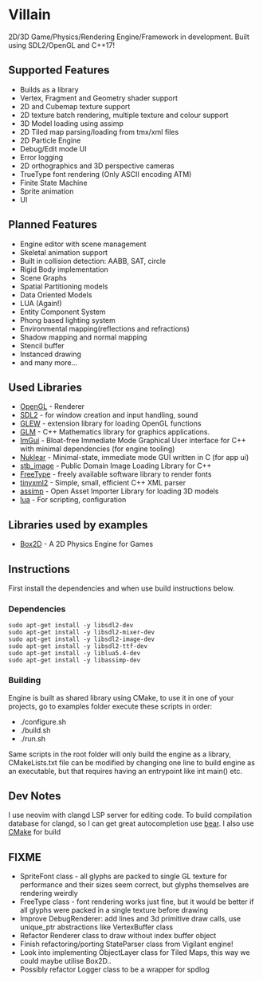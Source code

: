 # Villain
2D/3D Game/Physics/Rendering Engine/Framework in development. Built using SDL2/OpenGL and C++17!

## Supported Features

* Builds as a library
* Vertex, Fragment and Geometry shader support
* 2D and Cubemap texture support
* 2D texture batch rendering, multiple texture and colour support
* 3D Model loading using assimp
* 2D Tiled map parsing/loading from tmx/xml files
* 2D Particle Engine
* Debug/Edit mode UI
* Error logging
* 2D orthographics and 3D perspective cameras
* TrueType font rendering (Only ASCII encoding ATM)
* Finite State Machine
* Sprite animation
* UI

## Planned Features

* Engine editor with scene management
* Skeletal animation support
* Built in collision detection: AABB, SAT, circle
* Rigid Body implementation
* Scene Graphs
* Spatial Partitioning models
* Data Oriented Models
* LUA (Again!)
* Entity Component System
* Phong based lighting system
* Environmental mapping(reflections and refractions)
* Shadow mapping and normal mapping
* Stencil buffer
* Instanced drawing
* and many more...

## Used Libraries

 * [OpenGL](https://www.opengl.org) - Renderer
 * [SDL2](https://www.libsdl.org/) - for window creation and input handling, sound
 * [GLEW](https://glew.sourceforge.net/) - extension library for loading OpenGL functions
 * [GLM](https://glm.g-truc.net/0.9.8/index.html) - C++ Mathematics library for graphics applications.
 * [ImGui](https://github.com/ocornut/imgui) - Bloat-free Immediate Mode Graphical User interface for C++ with minimal dependencies (for engine tooling)
 * [Nuklear](https://github.com/Immediate-Mode-UI/Nuklear) - Minimal-state, immediate mode GUI written in C (for app ui)
 * [stb_image](https://github.com/nothings/stb) - Public Domain Image Loading Library for C++
 * [FreeType](https://freetype.org/index.html) - freely available software library to render fonts
 * [tinyxml2](https://github.com/leethomason/tinyxml2) - Simple, small, efficient C++ XML parser
 * [assimp](https://github.com/assimp/assimp) - Open Asset Importer Library for loading 3D models
 * [lua](https://www.lua.org/) - For scripting, configuration

## Libraries used by examples
 * [Box2D](https://box2d.org/) - A 2D Physics Engine for Games


## Instructions

First install the dependencies and when use build instructions below.

### Dependencies
    sudo apt-get install -y libsdl2-dev
    sudo apt-get install -y libsdl2-mixer-dev
    sudo apt-get install -y libsdl2-image-dev
    sudo apt-get install -y libsdl2-ttf-dev
    sudo apt-get install -y liblua5.4-dev
    sudo apt-get install -y libassimp-dev

### Building

Engine is built as shared library using CMake, to use it in one of your projects,
go to examples folder execute these scripts in order:
 * ./configure.sh
 * ./build.sh
 * ./run.sh

 Same scripts in the root folder will only build the engine as a library, CMakeLists.txt file can be modified by changing
 one line to build engine as an executable, but that requires having an entrypoint like int main() etc.


## Dev Notes

I use neovim with clangd LSP server for editing code. To build compilation database for clangd, so I can get great autocompletion
use [bear](https://github.com/rizsotto/Bear). I also use [CMake](https://cmake.org/) for build

## FIXME

 * SpriteFont class - all glyphs are packed to single GL texture for performance and their sizes
     seem correct, but glyphs themselves are rendering weirdly
 * FreeType class - font rendering works just fine, but it would be better if all glyphs were packed
     in a single texture before drawing
 * Improve DebugRenderer: add lines and 3d primitive draw calls, use unique_ptr abstractions like VertexBuffer class
 * Refactor Renderer class to draw without index buffer object
 * Finish refactoring/porting StateParser class from Vigilant engine!
 * Look into implementing ObjectLayer class for Tiled Maps, this way we could maybe utilise Box2D..
 * Possibly refactor Logger class to be a wrapper for spdlog


